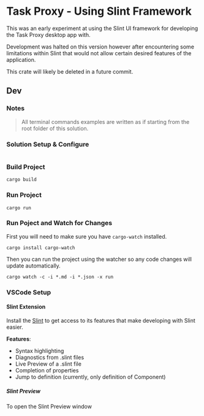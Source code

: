 # Task Proxy - Using Slint Framework

This was an early experiment at using the Slint UI framework for developing the Task Proxy desktop app with.

Development was halted on this version however after encountering some limitations within Slint that would not allow certain desired features of the application.

This crate will likely be deleted in a future commit.

## Dev

### Notes

> All terminal commands examples are written as if starting from the root folder of this solution.

### Solution Setup & Configure

```terminal
```

### Build Project

```terminal
cargo build
```

### Run Project

```terminal
cargo run
```

### Run Poject and Watch for Changes

First you will need to make sure you have `cargo-watch` installed.

```terminal
cargo install cargo-watch
```

Then you can run the project using the watcher so any code changes will update automatically.

```terminal
cargo watch -c -i *.md -i *.json -x run
```

### VSCode Setup

#### Slint Extension

Install the [Slint](https://slint.dev) to get access to its features that make developing with Slint easier.

**Features**:

- Syntax highlighting
- Diagnostics from .slint files
- Live Preview of a .slint file
- Completion of properties
- Jump to definition (currently, only definition of Component)

##### Slint Preview

To open the Slint Preview window
